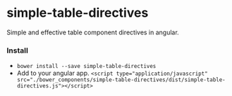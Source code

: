 # simple-table-directives
Simple and effective table component directives in angular.

### Install
- ```bower install --save simple-table-directives```
- Add to your angular app.
  ```<script type="application/javascript" src="./bower_components/simple-table-directives/dist/simple-table-directives.js"></script>```
